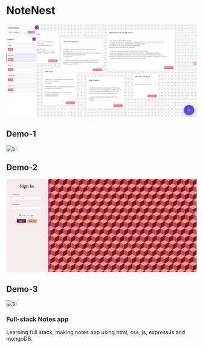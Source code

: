 # NoteNest
<img src="Images/NoteNest-App.png" alt="NoteNest" width="1000"/>

## Demo-1
![til](./Images/Demo-1.gif)

## Demo-2
![til](./Images/Demo-2.gif)

## Demo-3
![til](./Images/Demo-3.gif)



### Full-stack Notes app
Learning full stack,  making notes app using html, css, js, expressJs and mongoDB.
